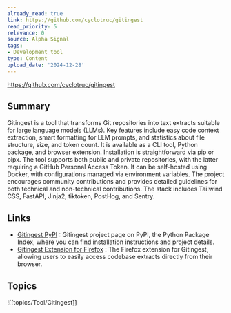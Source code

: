 ```yaml
---
already_read: true
link: https://github.com/cyclotruc/gitingest
read_priority: 5
relevance: 0
source: Alpha Signal
tags:
- Development_tool
type: Content
upload_date: '2024-12-28'
---
```


https://github.com/cyclotruc/gitingest
## Summary

Gitingest is a tool that transforms Git repositories into text extracts suitable for large language models (LLMs). Key features include easy code context extraction, smart formatting for LLM prompts, and statistics about file structure, size, and token count. It is available as a CLI tool, Python package, and browser extension. Installation is straightforward via pip or pipx. The tool supports both public and private repositories, with the latter requiring a GitHub Personal Access Token. It can be self-hosted using Docker, with configurations managed via environment variables. The project encourages community contributions and provides detailed guidelines for both technical and non-technical contributions. The stack includes Tailwind CSS, FastAPI, Jinja2, tiktoken, PostHog, and Sentry.
## Links

- [Gitingest PyPI](https://pypi.org/project/gitingest) : Gitingest project page on PyPI, the Python Package Index, where you can find installation instructions and project details.
- [Gitingest Extension for Firefox](https://addons.mozilla.org/firefox/addon/gitingest) : The Firefox extension for Gitingest, allowing users to easily access codebase extracts directly from their browser.

## Topics

![[topics/Tool/Gitingest]]